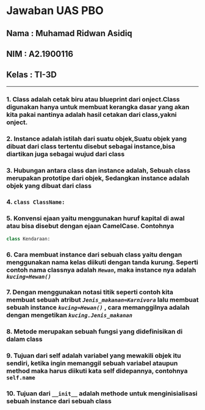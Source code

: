 # Jawaban UAS PBO

## Nama : Muhamad Ridwan Asidiq

## NIM : A2.1900116

## Kelas : TI-3D

---

### 1. Class adalah cetak biru atau blueprint dari onject.Class digunakan hanya untuk membuat kerangka dasar yang akan kita pakai nantinya adalah hasil cetakan dari class,yakni onject.

### 2.  Instance adalah istilah dari suatu objek,Suatu objek yang dibuat dari class tertentu disebut sebagai instance,bisa diartikan juga sebagai wujud dari class

### 3.  Hubungan antara class dan instance adalah, Sebuah class merupakan prototipe dari objek, Sedangkan instance adalah objek yang dibuat dari class

### 4.  `class ClassName:`

### 5.  Konvensi ejaan yaitu menggunakan huruf kapital di awal atau bisa disebut dengan ejaan CamelCase. Contohnya

```python
class Kendaraan:
```

### 6.  Cara membuat instance dari sebuah class yaitu dengan menggunakan nama kelas diikuti dengan tanda kurung. Seperti contoh nama classnya adalah _`Hewan`_, maka instance nya adalah _`kucing=Hewan()`_

### 7.  Dengan menggunakan notasi titik seperti contoh kita membuat sebuah atribut _`Jenis_makanan=Karnivora`_ lalu membuat sebuah instance _`kucing=Hewan()`_ , cara memanggilnya adalah dengan mengetikan _`kucing.Jenis_makanan`_

### 8.  Metode merupakan sebuah fungsi yang didefinisikan di dalam class

### 9.  Tujuan dari self adalah variabel yang mewakili objek itu sendiri, ketika ingin memanggil sebuah variabel ataupun method maka harus diikuti kata self didepannya, contohnya `self.name`

### 10. Tujuan dari `__init__` adalah methode untuk menginisialisasi sebuah instance dari sebuah class